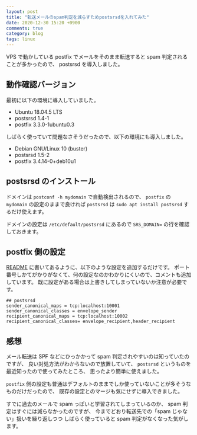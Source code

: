 ```yaml
---
layout: post
title: "転送メールのspam判定を減らすためpostsrsdを入れてみた"
date: 2020-12-30 15:20 +0900
comments: true
category: blog
tags: linux
---
```

VPS で動かしている postfix でメールをそのまま転送すると spam 判定されることが多かったので、
postsrsd を導入しました。

<!--more-->

## 動作確認バージョン

最初に以下の環境に導入していました。

- Ubuntu 18.04.5 LTS
- postsrsd 1.4-1
- postfix 3.3.0-1ubuntu0.3

しばらく使っていて問題なさそうだったので、以下の環境にも導入しました。

- Debian GNU/Linux 10 (buster)
- postsrsd 1.5-2
- postfix 3.4.14-0+deb10u1

## postsrsd のインストール

ドメインは `postconf -h mydomain` で自動検出されるので、
`postfix` の `mydomain` の設定のままで良ければ `postsrsd` は `sudo apt install postsrsd` するだけ使えます。

ドメインの設定は `/etc/default/postsrsd` にあるので `SRS_DOMAIN=` の行を確認しておきます。

## postfix 側の設定

[README](https://github.com/roehling/postsrsd/blob/master/README.md) に書いてあるように、以下のような設定を追加するだけです。
ポート番号しかてがかりがなくて、何の設定なのかわかりにくいので、コメントも追加しています。
既に設定がある場合は上書きしてしまっていないか注意が必要です。

```
## postsrsd
sender_canonical_maps = tcp:localhost:10001
sender_canonical_classes = envelope_sender
recipient_canonical_maps = tcp:localhost:10002
recipient_canonical_classes= envelope_recipient,header_recipient
```

## 感想

メール転送は SPF などにひっかかって spam 判定されやすいのは知っていたのですが、
良い対処方法がわからないので放置していて、
`postsrsd` というものを最近知ったので使ってみたところ、
思ったより簡単に使えました。

`postfix` 側の設定も普通はデフォルトのままでしか使っていないことが多そうなものだけだったので、
既存の設定とのマージも気にせずに導入できました。

すでに過去のメールで spam っぽいと学習されてしまっているのか、
spam 判定はすぐには減らなかったのですが、
今までどおり転送先での「spam じゃない」扱いを繰り返しつつ
しばらく使っていると spam 判定がなくなった気がします。
